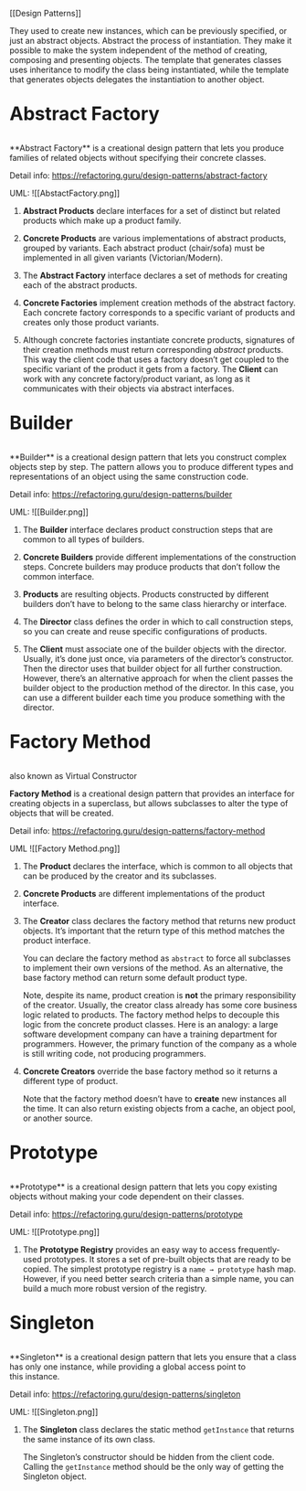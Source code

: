 [[Design Patterns]]

They used to create new instances, which can be previously specified, or just an abstract objects. Abstract the process of instantiation. They make it possible to make the system independent of the method of creating, composing and presenting objects. The template that generates classes uses inheritance to modify the class being instantiated, while the template that generates objects delegates the instantiation to another object.

<p style='font-size: 32px; font-weight: bold;'> Abstract Factory </p>
**Abstract Factory** is a creational design pattern that lets you produce families of related objects without specifying their concrete classes.

Detail info: https://refactoring.guru/design-patterns/abstract-factory

UML:
![[AbstactFactory.png]]
1.  **Abstract Products** declare interfaces for a set of distinct but related products which make up a product family.
    
2.  **Concrete Products** are various implementations of abstract products, grouped by variants. Each abstract product (chair/sofa) must be implemented in all given variants (Victorian/Modern).
    
3.  The **Abstract Factory** interface declares a set of methods for creating each of the abstract products.
    
4.  **Concrete Factories** implement creation methods of the abstract factory. Each concrete factory corresponds to a specific variant of products and creates only those product variants.
    
5.  Although concrete factories instantiate concrete products, signatures of their creation methods must return corresponding _abstract_ products. This way the client code that uses a factory doesn’t get coupled to the specific variant of the product it gets from a factory. The **Client** can work with any concrete factory/product variant, as long as it communicates with their objects via abstract interfaces.



<p style='font-size: 32px; font-weight: bold;'> Builder </p>
**Builder** is a creational design pattern that lets you construct complex objects step by step. The pattern allows you to produce different types and representations of an object using the same construction code.

Detail info: https://refactoring.guru/design-patterns/builder

UML:
![[Builder.png]]
1.  The **Builder** interface declares product construction steps that are common to all types of builders.
    
2.  **Concrete Builders** provide different implementations of the construction steps. Concrete builders may produce products that don’t follow the common interface.
    
3.  **Products** are resulting objects. Products constructed by different builders don’t have to belong to the same class hierarchy or interface.
    
4.  The **Director** class defines the order in which to call construction steps, so you can create and reuse specific configurations of products.
    
5.  The **Client** must associate one of the builder objects with the director. Usually, it’s done just once, via parameters of the director’s constructor. Then the director uses that builder object for all further construction. However, there’s an alternative approach for when the client passes the builder object to the production method of the director. In this case, you can use a different builder each time you produce something with the director.
<p style='font-size: 32px; font-weight: bold;'> Factory Method </p>
also known as Virtual Constructor

**Factory Method** is a creational design pattern that provides an interface for creating objects in a superclass, but allows subclasses to alter the type of objects that will be created.

Detail info: https://refactoring.guru/design-patterns/factory-method

UML
![[Factory Method.png]]
1.  The **Product** declares the interface, which is common to all objects that can be produced by the creator and its subclasses.
    
2.  **Concrete Products** are different implementations of the product interface.
    
3.  The **Creator** class declares the factory method that returns new product objects. It’s important that the return type of this method matches the product interface.
    
    You can declare the factory method as `abstract` to force all subclasses to implement their own versions of the method. As an alternative, the base factory method can return some default product type.
    
    Note, despite its name, product creation is **not** the primary responsibility of the creator. Usually, the creator class already has some core business logic related to products. The factory method helps to decouple this logic from the concrete product classes. Here is an analogy: a large software development company can have a training department for programmers. However, the primary function of the company as a whole is still writing code, not producing programmers.
    
4.  **Concrete Creators** override the base factory method so it returns a different type of product.
    
    Note that the factory method doesn’t have to **create** new instances all the time. It can also return existing objects from a cache, an object pool, or another source.
<p style='font-size: 32px; font-weight: bold;'> Prototype </p>
**Prototype** is a creational design pattern that lets you copy existing objects without making your code dependent on their classes.

Detail info: https://refactoring.guru/design-patterns/prototype

UML:
![[Prototype.png]]
1.  The **Prototype Registry** provides an easy way to access frequently-used prototypes. It stores a set of pre-built objects that are ready to be copied. The simplest prototype registry is a `name → prototype` hash map. However, if you need better search criteria than a simple name, you can build a much more robust version of the registry.
<p style='font-size: 32px; font-weight: bold;'> Singleton </p>
**Singleton** is a creational design pattern that lets you ensure that a class has only one instance, while providing a global access point to this instance.

Detail info: https://refactoring.guru/design-patterns/singleton

UML:
![[Singleton.png]]
1.  The **Singleton** class declares the static method `getInstance` that returns the same instance of its own class.
    
    The Singleton’s constructor should be hidden from the client code. Calling the `getInstance` method should be the only way of getting the Singleton object.